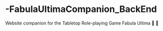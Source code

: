 # -FabulaUltimaCompanion_BackEnd
Website companion for the Tabletop Role-playing Game Fabula Ultima  🎲 📝
